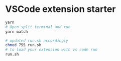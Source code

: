 # VSCode extension starter

```bash
yarn
# Open split terminal and run
yarn watch

# updated run.sh accordingly
chmod 755 run.sh
# to load your extension with vs code run
run.sh

```

